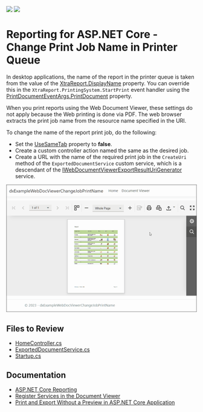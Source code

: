 <!-- default badges list -->
[![](https://img.shields.io/badge/Open_in_DevExpress_Support_Center-FF7200?style=flat-square&logo=DevExpress&logoColor=white)](https://supportcenter.devexpress.com/ticket/details/T848595)
[![](https://img.shields.io/badge/📖_How_to_use_DevExpress_Examples-e9f6fc?style=flat-square)](https://docs.devexpress.com/GeneralInformation/403183)
<!-- default badges end -->
# Reporting for ASP.NET Core - Change Print Job Name in Printer Queue

In desktop applications, the name of the report in the printer queue is taken from the value of the [XtraReport.DisplayName](https://docs.devexpress.com/XtraReports/DevExpress.XtraReports.UI.XtraReport.DisplayName) property. You can override this in the `XtraReport.PrintingSystem.StartPrint` event handler using the [PrintDocumentEventArgs.PrintDocument](https://docs.devexpress.com/CoreLibraries/DevExpress.XtraPrinting.PrintDocumentEventArgs.PrintDocument) property.

When you print reports using the Web Document Viewer, these settings do not apply because the Web printing is done via PDF.
The web browser extracts the print job name from the resource name specified in the URI.

To change the name of the report print job, do the following:

- Set the [UseSameTab](https://docs.devexpress.com/XtraReports/DevExpress.Blazor.Reporting.DxDocumentViewerExportSettings.UseSameTab) property to **false**.
- Create a custom controller action named the same as the desired job.
- Create a URL with the name of the required print job in the `CreateUri `method of the `ExportedDocumentService` custom service, which is a descendant of the [IWebDocumentViewerExportResultUriGenerator](https://docs.devexpress.com/XtraReports/DevExpress.XtraReports.Web.WebDocumentViewer.IWebDocumentViewerExportResultUriGenerator) service.

![](Images/printtoprinterbyname.gif)
## Files to Review

- [HomeController.cs](CS/dxExampleWebDocViewerChangeJobPrintName/Controllers/HomeController.cs)
- [ExportedDocumentService.cs](CS/dxExampleWebDocViewerChangeJobPrintName/Services/ExportedDocumentService.cs)
- [Startup.cs](CS/dxExampleWebDocViewerChangeJobPrintName/Startup.cs)

## Documentation

- [ASP.NET Core Reporting](https://docs.devexpress.com/XtraReports/119717/create-end-user-reporting-applications/web-reporting/aspnet-core-reporting)
- [Register Services in the Document Viewer](https://docs.devexpress.com/XtraReports/400271/create-end-user-reporting-applications/web-reporting/asp-net-core-reporting/document-viewer/api-and-customization/register-services-in-the-document-viewer)
- [Print and Export Without a Preview in ASP.NET Core Application](https://docs.devexpress.com/XtraReports/404502/web-reporting/common-features/printing)


